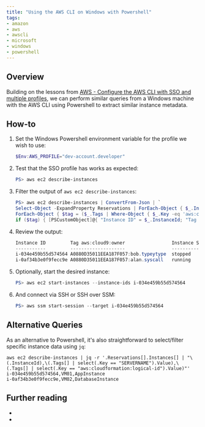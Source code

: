```yaml
---
title: "Using the AWS CLI on Windows with Powershell"
tags:
- amazon
- aws
- awscli
- microsoft
- windows
- powershell
---
```


## Overview
Building on the lessons from [AWS - Configure the AWS CLI with SSO and multiple profiles](https://wmcdonald404.github.io/github-pages/2024/02/24/aws-cli-configure-with-sso-profiles.html), we can perform similar queries from a Windows machine with the AWS CLI using Powershell to extract similar instance metadata.

## How-to
1. Set the Windows Powershell environment variable for the profile we wish to use:
    ```Powershell
    $Env:AWS_PROFILE="dev-account.developer"
    ```
2. Test that the SSO profile has works as expected:
    ```Powershell
    PS> aws ec2 describe-instances
    ```
3. Filter the output of `aws ec2 describe-instances`:
    ```Powershell
    PS> aws ec2 describe-instances | ConvertFrom-Json | `
    Select-Object -ExpandProperty Reservations | ForEach-Object { $_.Instances | `
    ForEach-Object { $tag = ($_.Tags | Where-Object { $_.Key -eq 'aws:cloud9:owner' }); `
    if ($tag) { [PSCustomObject]@{ "Instance ID" = $_.InstanceId; "Tag aws:cloud9:owner" = $tag.Value; "Instance State" = $_.State.Name } } } }
    ```
4. Review the output:
    ```Powershell
    Instance ID         Tag aws:cloud9:owner                 Instance State
    -----------         --------------------                 --------------
    i-034e459b55d574564 A0880D35011EEA187F057:bob.typeytype  stopped
    i-0af34b3e0f9fecc9e A0880D35011EEA187F057:alan.syscall   running
    ```
5. Optionally, start the desired instance:
    ```Powershell
    PS> aws ec2 start-instances --instance-ids i-034e459b55d574564 
    ```
6. And connect via SSH or SSH over SSM:
    ```Powershell
    PS> aws ssm start-session --target i-034e459b55d574564 
    ```
## Alternative Queries
As an alternative to Powershell, it's also straightforward to select/filter specific instance data using `jq`:
```Shell
aws ec2 describe-instances | jq -r '.Reservations[].Instances[] | "\(.InstanceId),\(.Tags[] | select(.Key == "SERVERNAME").Value),\(.Tags[] | select(.Key == "aws:cloudformation:logical-id").Value)"'
i-034e459b55d574564,VM01,AppInstance
i-0af34b3e0f9fecc9e,VM02,DatabaseInstance
```

## Further reading
- 
- 
